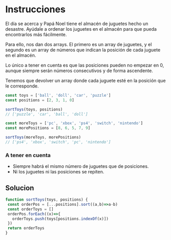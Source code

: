 # Instrucciones

<p>
El día se acerca y Papá Noel tiene el almacén de juguetes hecho un desastre. Ayúdale a ordenar los juguetes en el almacén para que pueda encontrarlos más fácilmente.

Para ello, nos dan dos arrays. El primero es un array de juguetes, y el segundo es un array de números que indican la posición de cada juguete en el almacén.

Lo único a tener en cuenta es que las posiciones pueden no empezar en 0, aunque siempre serán números consecutivos y de forma ascendente.

Tenemos que devolver un array donde cada juguete esté en la posición que le corresponde.
</p>

```js
const toys = ['ball', 'doll', 'car', 'puzzle']
const positions = [2, 3, 1, 0]

sortToys(toys, positions)
// ['puzzle', 'car', 'ball', 'doll']

const moreToys = ['pc', 'xbox', 'ps4', 'switch', 'nintendo']
const morePositions = [8, 6, 5, 7, 9]

sortToys(moreToys, morePositions)
// ['ps4', 'xbox', 'switch', 'pc', 'nintendo']
```

<h3>A tener en cuenta</h3>
<ul>
  <li>Siempre habrá el mismo número de juguetes que de posiciones.</li>
  <li>Ni los juguetes ni las posiciones se repiten.</li>
</ul>

<h2>Solucion</h2>
  
 ```js
 function sortToys(toys, positions) {
  const orderPos = [...positions].sort((a,b)=>a-b)
  const orderToys = []
  orderPos.forEach((x)=>{
    orderToys.push(toys[positions.indexOf(x)])
  })
  return orderToys
} 
 ```
